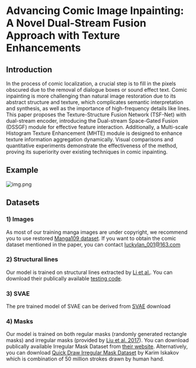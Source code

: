 # Advancing Comic Image Inpainting: A Novel Dual-Stream Fusion Approach with Texture Enhancements

## Introduction
In the process of comic localization, a crucial step is to fill in the pixels obscured due to the removal of dialogue boxes or sound effect text. Comic inpainting is more challenging than natural image restoration due to its abstract structure and texture, which complicates semantic interpretation and synthesis, as well as the importance of high-frequency details like lines. This paper proposes the Texture-Structure Fusion Network (TSF-Net) with dual-stream encoder, introducing the Dual-stream Space-Gated Fusion (DSSGF) module for effective feature interaction. Additionally, a Multi-scale Histogram Texture Enhancement (MHTE) module is designed to enhance texture information aggregation dynamically. Visual comparisons and quantitative experiments demonstrate the effectiveness of the method, proving its superiority over existing techniques in comic inpainting.
## Example

![img.png](test_image/img.png)

## Datasets

### 1) Images
As most of our training manga images are under copyright, we recommend you to use restored [Manga109 dataset](http://www.manga109.org/en/). 
If you want to obtain the comic dataset mentioned in the paper, you can contact luckylan_001@163.com

### 2) Structural lines
Our model is trained on structural lines extracted by [Li et al.](https://www.cse.cuhk.edu.hk/~ttwong/papers/linelearn/linelearn.html). You can download their publically available [testing code](https://github.com/ljsabc/MangaLineExtraction).

### 3) SVAE

The pre trained model of SVAE can be derived from [SVAE](https://drive.google.com/file/d/1QaXqR4KWl_lxntSy32QpQpXb-1-EP7_L/view) download

### 4) Masks
Our model is trained on both regular masks (randomly generated rectangle masks) and irregular masks (provided by [Liu et al. 2017](https://arxiv.org/abs/1804.07723)). You can download publically available Irregular Mask Dataset from [their website](http://masc.cs.gmu.edu/wiki/partialconv).
Alternatively, you can download [Quick Draw Irregular Mask Dataset](https://github.com/karfly/qd-imd) by Karim Iskakov which is combination of 50 million strokes drawn by human hand.
